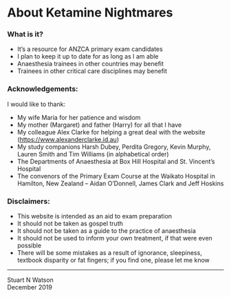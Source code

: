 # About Ketamine Nightmares
 
### What is it?
- It’s a resource for ANZCA primary exam candidates
- I plan to keep it up to date for as long as I am able
- Anaesthesia trainees in other countries may benefit
- Trainees in other critical care disciplines may benefit
 
### Acknowledgements: 
I would like to thank:
- My wife Maria for her patience and wisdom
- My mother (Margaret) and father (Harry) for all that I have
- My colleague Alex Clarke for helping a great deal with the website
(https://www.alexanderclarke.id.au)
- My study companions Harsh Dubey, Perdita Gregory, Kevin Murphy, Lauren Smith and Tim Williams (in alphabetical order)
- The Departments of Anaesthesia at Box Hill Hospital and St. Vincent’s Hospital
- The convenors of the Primary Exam Course at the Waikato Hospital in Hamilton, New Zealand – Aidan O’Donnell, James Clark and Jeff Hoskins
 
### Disclaimers:
- This website is intended as an aid to exam preparation
- It should not be taken as gospel truth
- It should not be taken as a guide to the practice of anaesthesia
- It should not be used to inform your own treatment, if that were even possible
- There will be some mistakes as a result of ignorance, sleepiness, textbook disparity or fat fingers; if you find one, please let me know

________________________________________________________________________________________________________________________________________


Stuart N Watson  
December 2019
